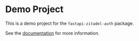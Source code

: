 # Demo Project

This is a demo project for the `fastapi-zitadel-auth` package.

See the [documentation](https://cleanenergyexchange.github.io/fastapi-zitadel-auth/demo-project/) for more information.
